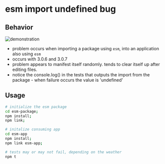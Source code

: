 # esm import undefined bug

## Behavior

![demonstration](https://i.imgur.com/3lCbyhP.gif "demonstration")

- problem occurs when importing a package using `esm`, into an application also using `esm`
- occurs with 3.0.6 and 3.0.7
- problem appears to manifest itself randomly. tends to clear itself up after editing files.
- notice the console.log() in the tests that outputs the import from the package - when failure occurs the value is 'undefined'

## Usage

```bash
# initialize the esm package
cd esm-package;
npm install;
npm link;

# initalize consuming app
cd esm-app
npm install;
npm link esm-app;

# tests may or may not fail, depending on the weather
npm t
```
